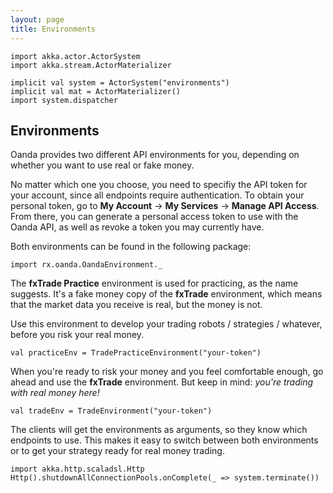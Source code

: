 ```yaml
---
layout: page
title: Environments
---
```


```tut:invisible
import akka.actor.ActorSystem
import akka.stream.ActorMaterializer

implicit val system = ActorSystem("environments")
implicit val mat = ActorMaterializer()
import system.dispatcher
```

## Environments

Oanda provides two different API environments for you, depending on whether you want to use real or fake money.


No matter which one you choose, you need to specifiy the API token for your account, since all endpoints require authentication. 
To obtain your personal token, go to **My Account** -> **My Services** -> **Manage API Access**. 
From there, you can generate a personal access token to use with the Oanda API, as well as revoke a token you may currently have.
                               

Both environments can be found in the following package:

```tut:silent
import rx.oanda.OandaEnvironment._
```


The **fxTrade Practice** environment is used for practicing, as the name suggests. It's a fake money copy of the **fxTrade** environment, which means that the market data you receive is real, but the money is not. 


Use this environment to develop your trading robots / strategies / whatever, before you risk your real money. 

```tut
val practiceEnv = TradePracticeEnvironment("your-token")
```


When you're ready to risk your money and you feel comfortable enough, go ahead and use the **fxTrade** environment. But keep in mind: *you're trading with real money here!*

```tut
val tradeEnv = TradeEnvironment("your-token")
```

The clients will get the environments as arguments, so they know which endpoints to use. This makes it easy to switch between both environments or to get your strategy ready for real money trading.


```tut:invisible
import akka.http.scaladsl.Http
Http().shutdownAllConnectionPools.onComplete(_ => system.terminate())
```